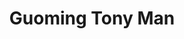 ---
# Display name
title: Guoming Tony Man

# Full name (for SEO)
first_name: Guoming Tony
last_name: Man

# Username (this should match the folder name)
authors:
  - Guoming Tony Man

# Is this the primary user of the site?
superuser: false

# Role/position
role: PhD student

# Organizations/Affiliations
organizations:
  - name: University Medical Center Hamburg-Eppendorf
    url: ''

social:
  - icon: twitter
    icon_pack: fab
    link: https://twitter.com/TonyMan1225

# Organizational groups that you belong to (for People widget)
#   Set this to `[]` or comment out if you are not using People widget.
user_groups:
  - PhD Students (Hamburg)
  
_build:
  render: never
cascade:
  _build:
    render: never
    list: always
---